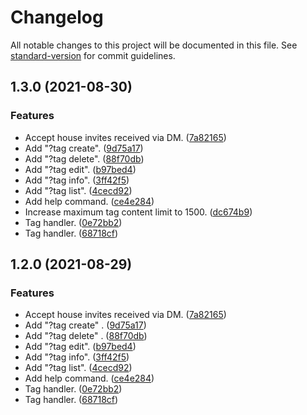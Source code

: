 # Changelog

All notable changes to this project will be documented in this file. See [standard-version](https://github.com/conventional-changelog/standard-version) for commit guidelines.

## 1.3.0 (2021-08-30)


### Features

* Accept house invites received via DM. ([7a82165](https://github.com/RedS-DEV/Hiven-TagBot/commit/7a8216572de7b0eed3aab37c72550356e460a9da))
* Add "?tag create". ([9d75a17](https://github.com/RedS-DEV/Hiven-TagBot/commit/9d75a179352e498da59c4c30cc4bfc254c6ab52e))
* Add "?tag delete". ([88f70db](https://github.com/RedS-DEV/Hiven-TagBot/commit/88f70db2f9bb1d3b007e276faeafb6b3dcf79571))
* Add "?tag edit". ([b97bed4](https://github.com/RedS-DEV/Hiven-TagBot/commit/b97bed40a14b14c6ea5e28d5a30715a148e554c0))
* Add "?tag info". ([3ff42f5](https://github.com/RedS-DEV/Hiven-TagBot/commit/3ff42f5f36cef776d7e26233af5835f292c1cb65))
* Add "?tag list". ([4cecd92](https://github.com/RedS-DEV/Hiven-TagBot/commit/4cecd927ce540a1b6d7a24edfb502c36d12e536e))
* Add help command. ([ce4e284](https://github.com/RedS-DEV/Hiven-TagBot/commit/ce4e28448a2653db8bc90d0b97f336143a474752))
* Increase maximum tag content limit to 1500. ([dc674b9](https://github.com/RedS-DEV/Hiven-TagBot/commit/dc674b9bd36d3e963301f5ba7786b3eea15f266d))
* Tag handler. ([0e72bb2](https://github.com/RedS-DEV/Hiven-TagBot/commit/0e72bb20f366273bd1a89ad59d6b99f2cc1dd73b))
* Tag handler. ([68718cf](https://github.com/RedS-DEV/Hiven-TagBot/commit/68718cfff1f7da18533d3351c22606c2b2107499))

## 1.2.0 (2021-08-29)

### Features

* Accept house invites received via
  DM. ([7a82165](https://github.com/RedS-DEV/Hiven-TagBot/commit/7a8216572de7b0eed3aab37c72550356e460a9da))
* Add "?tag create"
  . ([9d75a17](https://github.com/RedS-DEV/Hiven-TagBot/commit/9d75a179352e498da59c4c30cc4bfc254c6ab52e))
* Add "?tag delete"
  . ([88f70db](https://github.com/RedS-DEV/Hiven-TagBot/commit/88f70db2f9bb1d3b007e276faeafb6b3dcf79571))
* Add "?tag edit". ([b97bed4](https://github.com/RedS-DEV/Hiven-TagBot/commit/b97bed40a14b14c6ea5e28d5a30715a148e554c0))
* Add "?tag info". ([3ff42f5](https://github.com/RedS-DEV/Hiven-TagBot/commit/3ff42f5f36cef776d7e26233af5835f292c1cb65))
* Add "?tag list". ([4cecd92](https://github.com/RedS-DEV/Hiven-TagBot/commit/4cecd927ce540a1b6d7a24edfb502c36d12e536e))
* Add help
  command. ([ce4e284](https://github.com/RedS-DEV/Hiven-TagBot/commit/ce4e28448a2653db8bc90d0b97f336143a474752))
* Tag handler. ([0e72bb2](https://github.com/RedS-DEV/Hiven-TagBot/commit/0e72bb20f366273bd1a89ad59d6b99f2cc1dd73b))
* Tag handler. ([68718cf](https://github.com/RedS-DEV/Hiven-TagBot/commit/68718cfff1f7da18533d3351c22606c2b2107499))

